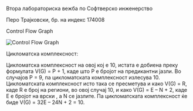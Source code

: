 Втора лабораториска вежба по Софтверско инженерство

Перо Трајковски, бр. на индекс 174008

Control Flow Graph

![Control Flow Graph](https://user-images.githubusercontent.com/85077454/120116548-ee244700-c188-11eb-9c37-34d5a7256ee4.png)

Цикломатска комплексност:

Цикломатска комплексност на овој кој е 10, истата е добиена преку формулата V(G) = Р + 1, каде што Р е бројот на предикантни јазли. Во случајов Р = 9, па цикломатската комплексност излесува 10. Цикломатската комплексност исто така се пресметува и како V(G) = R, каде R е број на региони, во овој случај 10, и како V(G) = E – N + 2, каде Е е бројот на врски , а N  се јазлите. Па цикломатската комплексност ќе биде V(G) = 32E – 24N + 2 = 10. 
